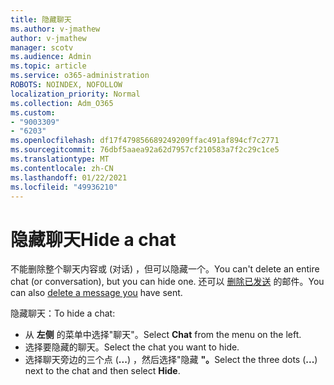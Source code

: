 ```yaml
---
title: 隐藏聊天
ms.author: v-jmathew
author: v-jmathew
manager: scotv
ms.audience: Admin
ms.topic: article
ms.service: o365-administration
ROBOTS: NOINDEX, NOFOLLOW
localization_priority: Normal
ms.collection: Adm_O365
ms.custom:
- "9003309"
- "6203"
ms.openlocfilehash: df17f479856689249209ffac491af894cf7c2771
ms.sourcegitcommit: 76dbf5aaea92a62d7957cf210583a7f2c29c1ce5
ms.translationtype: MT
ms.contentlocale: zh-CN
ms.lasthandoff: 01/22/2021
ms.locfileid: "49936210"
---
```

# <a name="hide-a-chat"></a><span data-ttu-id="7f6ea-102">隐藏聊天</span><span class="sxs-lookup"><span data-stu-id="7f6ea-102">Hide a chat</span></span>

<span data-ttu-id="7f6ea-103">不能删除整个聊天内容或 (对话) ，但可以隐藏一个。</span><span class="sxs-lookup"><span data-stu-id="7f6ea-103">You can't delete an entire chat (or conversation), but you can hide one.</span></span> <span data-ttu-id="7f6ea-104">还可以 [删除已发送](https://support.office.com/client/delete-a-message-you-have-sent-67bd76a5-04e7-46ea-9ef0-5800865cb8f3) 的邮件。</span><span class="sxs-lookup"><span data-stu-id="7f6ea-104">You can also [delete a message you](https://support.office.com/client/delete-a-message-you-have-sent-67bd76a5-04e7-46ea-9ef0-5800865cb8f3) have sent.</span></span>

<span data-ttu-id="7f6ea-105">隐藏聊天：</span><span class="sxs-lookup"><span data-stu-id="7f6ea-105">To hide a chat:</span></span>

- <span data-ttu-id="7f6ea-106">从 **左侧** 的菜单中选择"聊天"。</span><span class="sxs-lookup"><span data-stu-id="7f6ea-106">Select **Chat** from the menu on the left.</span></span>
- <span data-ttu-id="7f6ea-107">选择要隐藏的聊天。</span><span class="sxs-lookup"><span data-stu-id="7f6ea-107">Select the chat you want to hide.</span></span>
- <span data-ttu-id="7f6ea-108">选择聊天旁边的三个点 (**...**) ，然后选择"隐藏 **"。**</span><span class="sxs-lookup"><span data-stu-id="7f6ea-108">Select the three dots (**...**) next to the chat and then select **Hide**.</span></span>
